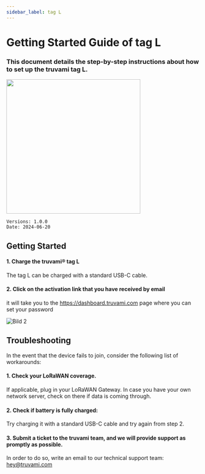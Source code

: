```yaml
---
sidebar_label: tag L
---
```


# Getting Started Guide of tag L

### This document details the step-by-step instructions about how to set up the truvami tag L.


<!-- ![Bild 1](/img/getting-started-imgs/tag_L_side.png) -->
<img src="/img/getting-started-imgs/tag_L_side.webp" height="350vh"/>

```
Versions: 1.0.0
Date: 2024-06-20
```

## Getting Started

#### 1. Charge the truvami® tag L
The tag L can be charged with a standard USB-C cable. 

#### 2. Click on the activation link that you have received by email

it will take you to the https://dashboard.truvami.com page where you can set your
password

![Bild 2](/img/getting-started-imgs/NowYourTrackingJourneyBegins.webp)


## Troubleshooting

In the event that the device fails to join, consider the following list of workarounds:

#### 1. Check your LoRaWAN coverage.
If applicable, plug in your LoRaWAN Gateway. In case you have your own network server, check on there if data is coming through.

#### 2. Check if battery is fully charged: 
Try charging it with a standard USB-C cable and try again from step 2.

#### 3. Submit a ticket to the truvami team, and we will provide support as promptly as possible. 
In order to do so, write an email to our technical support team: hey@truvami.com
